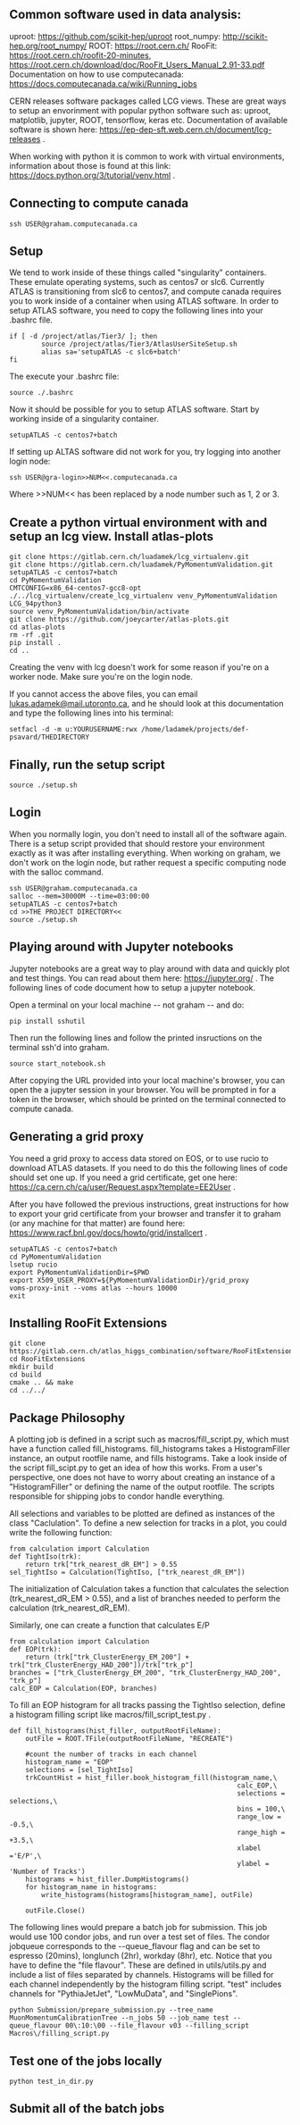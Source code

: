 ## Common software used in data analysis:
uproot: https://github.com/scikit-hep/uproot
root_numpy: http://scikit-hep.org/root_numpy/
ROOT: https://root.cern.ch/
RooFit: https://root.cern.ch/roofit-20-minutes, https://root.cern.ch/download/doc/RooFit_Users_Manual_2.91-33.pdf
Documentation on how to use computecanada: https://docs.computecanada.ca/wiki/Running_jobs

CERN releases software packages called LCG views. These are great ways to setup an envorinment with popular python software such as: uproot, matplotlib, jupyter, ROOT, tensorflow, keras etc. Documentation of available software is shown here: https://ep-dep-sft.web.cern.ch/document/lcg-releases .

When working with python it is common to work with virtual environments, information about those is found at this link: https://docs.python.org/3/tutorial/venv.html .

## Connecting to compute canada
```
ssh USER@graham.computecanada.ca
```

## Setup
We tend to work inside of these things called "singularity" containers. These emulate operating systems, such as centos7 or slc6. Currently ATLAS is transitioning from slc6 to centos7, and compute canada requires you to work inside of a container when using ATLAS software. In order to setup ATLAS software, you need to copy the following lines into your .bashrc file.

```
if [ -d /project/atlas/Tier3/ ]; then
        source /project/atlas/Tier3/AtlasUserSiteSetup.sh
        alias sa='setupATLAS -c slc6+batch'
fi
```

The execute your .bashrc file:
```
source ./.bashrc
```

Now it should be possible for you to setup ATLAS software. Start by working inside of a singularity container. 
```
setupATLAS -c centos7+batch
```

If setting up ALTAS software did not work for you, try logging into another login node:
```
ssh USER@gra-login>>NUM<<.computecanada.ca
```
Where >>NUM<< has been replaced by a node number such as 1, 2 or 3.

## Create a python virtual environment with and setup an lcg view. Install atlas-plots
```
git clone https://gitlab.cern.ch/luadamek/lcg_virtualenv.git
git clone https://gitlab.cern.ch/luadamek/PyMomentumValidation.git
setupATLAS -c centos7+batch
cd PyMomentumValidation
CMTCONFIG=x86_64-centos7-gcc8-opt ./../lcg_virtualenv/create_lcg_virtualenv venv_PyMomentumValidation LCG_94python3
source venv_PyMomentumValidation/bin/activate
git clone https://github.com/joeycarter/atlas-plots.git
cd atlas-plots
rm -rf .git
pip install .
cd ..
```
Creating the venv with lcg doesn't work for some reason if you're on a worker node. Make sure you're on the login node. 

If you cannot access the above files, you can email lukas.adamek@mail.utoronto.ca, and he should look at this documentation and type the following lines into his terminal:
```
setfacl -d -m u:YOURUSERNAME:rwx /home/ladamek/projects/def-psavard/THEDIRECTORY
```

## Finally, run the setup script
```
source ./setup.sh
```

## Login
When you normally login, you don't need to install all of the software again. There is a setup script provided that should restore your environment exactly as it was after installing everything. When working on graham, we don't work on the login node, but rather request a specific computing node with the salloc command.
```
ssh USER@graham.computecanada.ca
salloc --mem=30000M --time=03:00:00
setupATLAS -c centos7+batch
cd >>THE PROJECT DIRECTORY<<
source ./setup.sh
```

## Playing around with Jupyter notebooks
Jupyter notebooks are a great way to play around with data and quickly plot and test things. You can read about them here: https://jupyter.org/ . The following lines of code document how to setup a jupyter notebook.

Open a terminal on your local machine -- not graham -- and do:
```
pip install sshutil
```

Then run the following lines and follow the printed insructions on the terminal ssh'd into graham.
```
source start_notebook.sh
```

After copying the URL provided into your local machine's browser, you can open the a jupyter session in your browser. You will be prompted in for a token in the browser, which should be printed on the terminal connected to compute canada.

## Generating a grid proxy
You need a grid proxy to access data stored on EOS, or to use rucio to download ATLAS datasets. If you need to do this the following lines of code should set one up. If you need a grid certificate, get one here: https://ca.cern.ch/ca/user/Request.aspx?template=EE2User .

After you have followed the previous instructions, great instructions for how to export your grid certificate from your browser and transfer it to graham (or any machine for that matter) are found here: https://www.racf.bnl.gov/docs/howto/grid/installcert .
```
setupATLAS -c centos7+batch
cd PyMomentumValidation
lsetup rucio
export PyMomentumValidationDir=$PWD
export X509_USER_PROXY=${PyMomentumValidationDir}/grid_proxy
voms-proxy-init --voms atlas --hours 10000
exit
```

## Installing RooFit Extensions
```
git clone https://gitlab.cern.ch/atlas_higgs_combination/software/RooFitExtensions.git
cd RooFitExtensions
mkdir build
cd build
cmake .. && make
cd ../../
```

## Package Philosophy
A plotting job is defined in a script such as macros/fill_script.py, which must have a function called fill_histograms. fill_histograms takes a HistogramFiller instance, an output rootfile name, and fills histograms. Take a look inside of the script fill_scipt.py to get an idea of how this works. From a user's perspective, one does not have to worry about creating an instance of a "HistogramFiller" or defining the name of the output rootfile. The scripts responsible for shipping jobs to condor handle everything. 

All selections and variables to be plotted are defined as instances of the class "Caclulation". To define a new selection for tracks in a plot, you could write the following function:
```
from calculation import Calculation
def TightIso(trk):
    return trk["trk_nearest_dR_EM"] > 0.55
sel_TightIso = Calculation(TightIso, ["trk_nearest_dR_EM"])
```
The initialization of Calculation takes a function that calculates the selection (trk_nearest_dR_EM > 0.55), and a list of branches needed to perform the calculation (trk_nearest_dR_EM).

Similarly, one can create a function that calculates E/P
```
from calculation import Calculation
def EOP(trk):
    return (trk["trk_ClusterEnergy_EM_200"] + trk["trk_ClusterEnergy_HAD_200"])/trk["trk_p"]
branches = ["trk_ClusterEnergy_EM_200", "trk_ClusterEnergy_HAD_200", "trk_p"]
calc_EOP = Calculation(EOP, branches)
```

To fill an EOP histogram for all tracks passing the TightIso selection, define a histogram filling script like macros/fill_script_test.py .
```
def fill_histograms(hist_filler, outputRootFileName):
    outFile = ROOT.TFile(outputRootFileName, "RECREATE")

    #count the number of tracks in each channel
    histogram_name = "EOP"
    selections = [sel_TightIso]
    trkCountHist = hist_filler.book_histogram_fill(histogram_name,\
                                                         calc_EOP,\
                                                         selections = selections,\
                                                         bins = 100,\
                                                         range_low = -0.5,\
                                                         range_high = +3.5,\
                                                         xlabel ='E/P',\
                                                         ylabel = 'Number of Tracks')
    histograms = hist_filler.DumpHistograms()
    for histogram_name in histograms:
        write_histograms(histograms[histogram_name], outFile)

    outFile.Close()
```

The following lines would prepare a batch job for submission. This job would use 100 condor jobs, and run over a test set of files. The condor jobqueue corresponds to the --queue_flavour flag and can be set to espresso (20mins), longlunch (2hr), workday (8hr), etc. Notice that you have to define the "file flavour". These are defined in utils/utils.py and include a list of files separated by channels. Histograms will be filled for each channel independently by the histogram filling script. "test" includes channels for "PythiaJetJet", "LowMuData", and "SinglePions".
```
python Submission/prepare_submission.py --tree_name MuonMomentumCalibrationTree --n_jobs 50 --job_name test --queue_flavour 00\:10:\00 --file_flavour v03 --filling_script Macros\/filling_script.py 
```
## Test one of the jobs locally
```
python test_in_dir.py
```

## Submit all of the batch jobs
```
```
